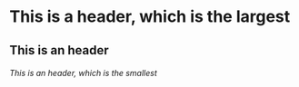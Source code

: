 # This is a  header, which is the largest
## This is an header
###### This is an header, which is the smallest
